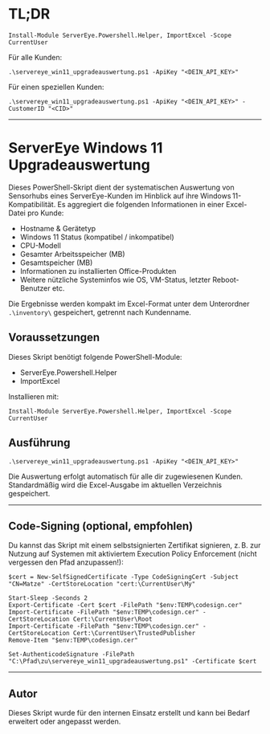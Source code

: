 # TL;DR
    
    Install-Module ServerEye.Powershell.Helper, ImportExcel -Scope CurrentUser

Für alle Kunden:
    
    .\servereye_win11_upgradeauswertung.ps1 -ApiKey "<DEIN_API_KEY>"

Für einen speziellen Kunden:

    .\servereye_win11_upgradeauswertung.ps1 -ApiKey "<DEIN_API_KEY>" -CustomerID "<CID>"

---

# ServerEye Windows 11 Upgradeauswertung

Dieses PowerShell-Skript dient der systematischen Auswertung von Sensorhubs eines ServerEye-Kunden im Hinblick auf ihre Windows 11-Kompatibilität. Es aggregiert die folgenden Informationen in einer Excel-Datei pro Kunde:

- Hostname & Gerätetyp
- Windows 11 Status (kompatibel / inkompatibel)
- CPU-Modell
- Gesamter Arbeitsspeicher (MB)
- Gesamtspeicher (MB)
- Informationen zu installierten Office-Produkten
- Weitere nützliche Systeminfos wie OS, VM-Status, letzter Reboot-Benutzer etc.

Die Ergebnisse werden kompakt im Excel-Format unter dem Unterordner `.\inventory\` gespeichert, getrennt nach Kundenname.

## Voraussetzungen

Dieses Skript benötigt folgende PowerShell-Module:

- ServerEye.Powershell.Helper
- ImportExcel

Installieren mit:

    Install-Module ServerEye.Powershell.Helper, ImportExcel -Scope CurrentUser

## Ausführung

    .\servereye_win11_upgradeauswertung.ps1 -ApiKey "<DEIN_API_KEY>"

Die Auswertung erfolgt automatisch für alle dir zugewiesenen Kunden. Standardmäßig wird die Excel-Ausgabe im aktuellen Verzeichnis gespeichert.

---

## Code-Signing (optional, empfohlen)

Du kannst das Skript mit einem selbstsignierten Zertifikat signieren, z. B. zur Nutzung auf Systemen mit aktiviertem Execution Policy Enforcement (nicht vergessen den Pfad anzupassen!):


    $cert = New-SelfSignedCertificate -Type CodeSigningCert -Subject "CN=Matze" -CertStoreLocation "cert:\CurrentUser\My"

    Start-Sleep -Seconds 2
    Export-Certificate -Cert $cert -FilePath "$env:TEMP\codesign.cer"
    Import-Certificate -FilePath "$env:TEMP\codesign.cer" -CertStoreLocation Cert:\CurrentUser\Root
    Import-Certificate -FilePath "$env:TEMP\codesign.cer" -CertStoreLocation Cert:\CurrentUser\TrustedPublisher
    Remove-Item "$env:TEMP\codesign.cer"
    
    Set-AuthenticodeSignature -FilePath "C:\Pfad\zu\servereye_win11_upgradeauswertung.ps1" -Certificate $cert



---

## Autor

Dieses Skript wurde für den internen Einsatz erstellt und kann bei Bedarf erweitert oder angepasst werden.
